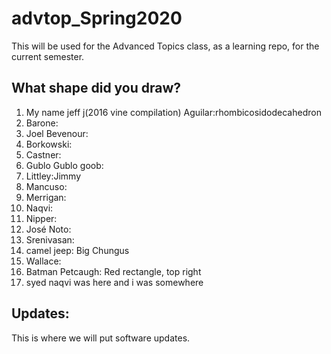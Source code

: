 # advtop_Spring2020
This will be used for the Advanced Topics class, as a learning repo, for the current semester.

## What shape did you draw?
1. My name jeff j(2016 vine compilation) Aguilar:rhombicosidodecahedron
2. Barone: 
3. Joel Bevenour: 
4. Borkowski:
5. Castner: 
6. Gublo Gublo goob:
7. Littley:Jimmy
8. Mancuso:
9. Merrigan:
10. Naqvi:
11. Nipper:
12. José Noto: 
13. Srenivasan:
14. camel jeep: Big Chungus
15. Wallace:
16. Batman Petcaugh: Red rectangle, top right
17. syed naqvi was here and i was somewhere

## Updates:
This is where we will put software updates.
